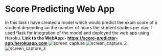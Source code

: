 # Score Predicting Web App
In this task i have created a model which would predict the exam score of a student depending on the number of hours the student studies per day.
I used flask for integration of the model and deployed the web app using Heroku.
**Link to the WebApp:- https://score-predictor-app.herokuapp.com**
![screen_capture](https://user-images.githubusercontent.com/60468275/90605117-8913ec00-e21b-11ea-87c3-9e1fd935d745.PNG)
![screen_capture_2](https://user-images.githubusercontent.com/60468275/90605130-8d400980-e21b-11ea-8669-dd03f98b8e69.PNG)
![screen_capture_3](https://user-images.githubusercontent.com/60468275/90605151-94671780-e21b-11ea-9449-7770661875b3.PNG)


